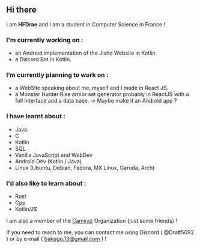## Hi there
I am **HFDrae** and I am a student in Computer Science in France !

### I'm currently working on :
- an Android implementation of the Jisho Website in Kotlin.  
- a Discord Bot in Kotlin.  

### I’m currently planning to work on :
- a WebSite speaking about me, myself and I made in React JS.
- a Monster Hunter Rise armor set generator probably in ReactJS with a full Interface and a data base. -> Maybe make it an Android app ?


### I have learnt about :
- Java
- C
- Kotlin
- SQL
- Vanilla JavaScript and WebDev
- Android Dev (Kotlin / Java)
- Linux (Ubuntu, Debian, Fedora, MX Linux, Garuda, Arch)

### I'd also like to learn about :
- Rust
- Cpp
- Kotlin/JS

I am also a member of the [Camiraz](https://github.com/Camiraz) Organization (just some friends) !

If you need to reach to me, you can contact me using Discord ( @Dra#5092 ) or by e-mail ( bakugo.13@gmail.com ) !
